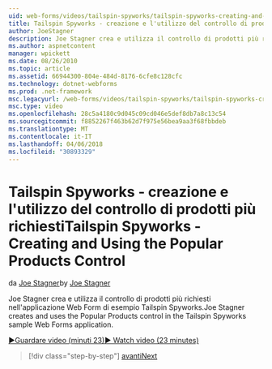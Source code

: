 ```yaml
---
uid: web-forms/videos/tailspin-spyworks/tailspin-spyworks-creating-and-using-the-popular-products-control
title: Tailspin Spyworks - creazione e l'utilizzo del controllo di prodotti più richiesti | Documenti Microsoft
author: JoeStagner
description: Joe Stagner crea e utilizza il controllo di prodotti più richiesti nell'applicazione Web Form di esempio Tailspin Spyworks.
ms.author: aspnetcontent
manager: wpickett
ms.date: 08/26/2010
ms.topic: article
ms.assetid: 66944300-804e-484d-8176-6cfe8c128cfc
ms.technology: dotnet-webforms
ms.prod: .net-framework
msc.legacyurl: /web-forms/videos/tailspin-spyworks/tailspin-spyworks-creating-and-using-the-popular-products-control
msc.type: video
ms.openlocfilehash: 28c5a4180c9d045c09cd046e5def8db7a8c13c54
ms.sourcegitcommit: f8852267f463b62d7f975e56bea9aa3f68fbbdeb
ms.translationtype: MT
ms.contentlocale: it-IT
ms.lasthandoff: 04/06/2018
ms.locfileid: "30893329"
---
```

<a name="tailspin-spyworks---creating-and-using-the-popular-products-control"></a><span data-ttu-id="bed93-103">Tailspin Spyworks - creazione e l'utilizzo del controllo di prodotti più richiesti</span><span class="sxs-lookup"><span data-stu-id="bed93-103">Tailspin Spyworks - Creating and Using the Popular Products Control</span></span>
====================
<span data-ttu-id="bed93-104">da [Joe Stagner](https://github.com/JoeStagner)</span><span class="sxs-lookup"><span data-stu-id="bed93-104">by [Joe Stagner](https://github.com/JoeStagner)</span></span>

<span data-ttu-id="bed93-105">Joe Stagner crea e utilizza il controllo di prodotti più richiesti nell'applicazione Web Form di esempio Tailspin Spyworks.</span><span class="sxs-lookup"><span data-stu-id="bed93-105">Joe Stagner creates and uses the Popular Products control in the Tailspin Spyworks sample Web Forms application.</span></span>

[<span data-ttu-id="bed93-106">&#9654;Guardare video (minuti 23)</span><span class="sxs-lookup"><span data-stu-id="bed93-106">&#9654; Watch video (23 minutes)</span></span>](https://channel9.msdn.com/Blogs/ASP-NET-Site-Videos/tailspin-spyworks-creating-and-using-the-popular-products-control)

> [!div class="step-by-step"]
> [<span data-ttu-id="bed93-107">avanti</span><span class="sxs-lookup"><span data-stu-id="bed93-107">Next</span></span>](tailspin-spyworks-implementing-and-using-the-also-purchased-control.md)
